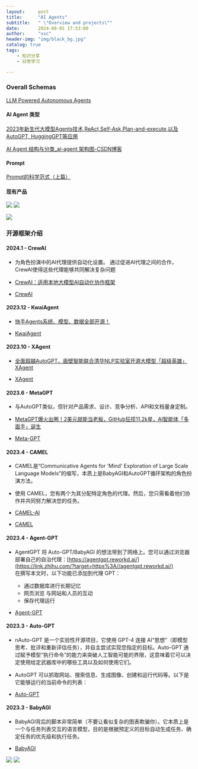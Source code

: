 ```yaml
---
layout:     post
title:      "AI Agents"
subtitle:   " \"Overview and projects\""
date:       2024-08-01 17:53:00
author:     "xxc"
header-img: "img/black_bg.jpg"
catalog: true
tags:
    - 知识分享
    - 日常学习

---
```

<head>
    <script src="https://cdn.mathjax.org/mathjax/latest/MathJax.js?config=TeX-AMS-MML_HTMLorMML" type="text/javascript"></script>
    <script type="text/x-mathjax-config">
        MathJax.Hub.Config({
            tex2jax: {
            skipTags: ['script', 'noscript', 'style', 'textarea', 'pre'],
            inlineMath: [['$','$']]
            }
        });
    </script>
</head>


### Overall Schemas
[LLM Powered Autonomous Agents](https://lilianweng.github.io/posts/2023-06-23-agent/)

#### AI Agent 类型
[2023年新生代大模型Agents技术,ReAct,Self-Ask,Plan-and-execute,以及AutoGPT, HuggingGPT等应用](https://zhuanlan.zhihu.com/p/642357544)

[AI Agent 结构与分类_ai-agent 架构图-CSDN博客](https://blog.csdn.net/pengpengjy/article/details/134792004)

#### Prompt
[Prompt的科学范式（上篇）](https://zhuanlan.zhihu.com/p/668081899)

#### 现有产品
![](/img/ai-agents/image.png)
![](/img/ai-agents/products.png)

![](/img/ai-agents/structure.png)

### 开源框架介绍
#### 2024.1 - CrewAI
- 为角色扮演中的AI代理提供自动化设置。 通过促进AI代理之间的合作，CrewAI使得这些代理能够共同解决复杂问题

- [CrewAI：适用本地大模型AI自动化协作框架](https://zhuanlan.zhihu.com/p/677166131)

- [CrewAI](https://github.com/joaomdmoura/crewAI?tab=readme-ov-file)



#### 2023.12 - KwaiAgent
- [快手Agents系统、模型、数据全部开源！](https://www.jiqizhixin.com/articles/2023-12-27-2)

- [KwaiAgent](https://github.com/KwaiKEG/KwaiAgents)



#### 2023.10 - XAgent
- [全面超越AutoGPT，面壁智能联合清华NLP实验室开源大模型「超级英雄」XAgent](https://www.jiqizhixin.com/articles/2023-10-17-7)

- [XAgent](https://github.com/OpenBMB/XAgent)



#### 2023.6 - MetaGPT
- 与AutoGPT类似，但针对产品需求、设计、竞争分析、API和文档量身定制。

- [MetaGPT爆火出圈！2美元就能当老板，GitHub狂揽11.2k星，AI智能体「多面手」诞生](https://zhuanlan.zhihu.com/p/648482813)

- [Meta-GPT](https://github.com/geekan/MetaGPT)



#### 2023.4 - CAMEL
- CAMEL是“Communicative Agents for 'Mind' Exploration of Large Scale Language Models”的缩写，本质上是BabyAGI和AutoGPT循环架构的角色扮演方法。
- 使用 CAMEL，您有两个为其分配特定角色的代理。然后，您只需看着他们协作并共同努力解决您的任务。

- [CAMEL-AI](https://www.camel-ai.org/)

- [CAMEL](https://github.com/camel-ai/camel)



#### 2023.4 - Agent-GPT
- AgentGPT 将 Auto-GPT/BabyAGI 的想法带到了网络上。您可以通过浏览器部署自己的自治代理：[https://agentgpt.reworkd.ai/](https://link.zhihu.com/?target=https%3A//agentgpt.reworkd.ai/)  
在撰写本文时，以下功能已添加到代理 GPT：
    - 通过数据库进行长期记忆
    - 网页浏览 与网站和人员的互动
    - 保存代理运行

- [Agent-GPT](https://github.com/reworkd/AgentGPT)



#### 2023.3 - Auto-GPT
- nAuto-GPT 是一个实验性开源项目，它使用 GPT-4 连接 AI“思想”（即模型思考、批评和重新评估任务），并自主尝试实现您指定的目标。Auto-GPT 通过赋予模型“执行命令”的能力来突破人工智能可能的界限，这意味着它可以决定使用给定武器库中的哪些工具以及如何使用它们。
- AutoGPT 可以抓取网站、搜索信息、生成图像、创建和运行代码等。以下是它能够运行的当前命令的列表：

- [Auto-GPT](https://github.com/Significant-Gravitas/AutoGPT)



#### 2023.3 - BabyAGI
- BabyAGI背后的脚本非常简单（不要让看似复杂的图表欺骗你）。它本质上是一个与任务列表交互的语言模型，目的是根据预定义的目标自动生成任务、确定任务的优先级和执行任务。

- [BabyAGI](https://github.com/yoheinakajima/babyagi)

![](/img/ai-agents/babyagi.png)
![](/img/ai-agents/babyagi2.png)

 

